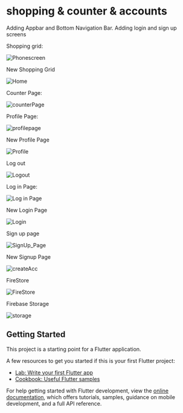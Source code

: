 # shopping & counter & accounts

Adding Appbar and Bottom Navigation Bar.
Adding login and sign up screens


Shopping grid:

![Phonescreen](https://github.com/OmarAshraf04/shoppping_counter/assets/141797530/b86e22d8-6a12-4966-8f82-62730822b631)

New Shopping Grid

![Home](https://github.com/OmarAshraf04/shoppping_counter/assets/141797530/dd7e6d3e-8686-49d8-8348-44be7a293cc9)


Counter Page:

![counterPage](https://github.com/OmarAshraf04/shoppping_counter/assets/141797530/b47c7067-91b5-45f0-8cf8-26259c9f9d4b)

Profile Page:

![profilepage](https://github.com/OmarAshraf04/shoppping_counter/assets/141797530/fde385dc-4eee-4032-bc4e-6bdaa83c7cc1)


New Profile Page

![Profile](https://github.com/OmarAshraf04/shoppping_counter/assets/141797530/e86be10a-cf8d-45ce-b356-3164b07a99b0)

Log out

![Logout](https://github.com/OmarAshraf04/shoppping_counter/assets/141797530/d28991cc-fd31-46f2-88c7-4353657a4751)


Log in Page:

![Log in Page](https://github.com/OmarAshraf04/shoppping_counter/assets/141797530/65dd5fc8-7131-47fa-b8c3-70c06f8ca3b3)


New Login Page

![Login](https://github.com/OmarAshraf04/shoppping_counter/assets/141797530/490be4e9-7a78-4077-b5d0-3d4a09e58bdd)


Sign up page

![SignUp_Page](https://github.com/OmarAshraf04/shoppping_counter/assets/141797530/045857a9-c744-4037-aff7-6ebf3917cda6)


New Signup Page

![createAcc](https://github.com/OmarAshraf04/shoppping_counter/assets/141797530/20ccfc39-1866-48e1-881f-2ca9494467c7)


FireStore


![FireStore](https://github.com/OmarAshraf04/shoppping_counter/assets/141797530/8c88d9a6-5088-40e8-b4b3-1f40d459157b)

Firebase Storage

![storage](https://github.com/OmarAshraf04/shoppping_counter/assets/141797530/c5c1ea27-a2f5-44f3-b722-4f1ddfa4957f)


## Getting Started

This project is a starting point for a Flutter application.

A few resources to get you started if this is your first Flutter project:

- [Lab: Write your first Flutter app](https://docs.flutter.dev/get-started/codelab)
- [Cookbook: Useful Flutter samples](https://docs.flutter.dev/cookbook)

For help getting started with Flutter development, view the
[online documentation](https://docs.flutter.dev/), which offers tutorials,
samples, guidance on mobile development, and a full API reference.
